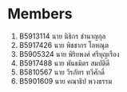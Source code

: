 ﻿Members
=======

1.  B5913114	 นาย นิธิกร ชำนาญกุล
2.  B5917426	นาย พิชชากร โลหณุต
3.  B5905324 นาย พิริยพงศ์ ศรีบุญเรือง
4.  B5917488	นาย พันธมิตร สมบัติดี
5.  B5810567	นาย วีรภัทร ทวีศักดิ์
6.  B5901609  นาย คณาธิป  พวงธรรม
